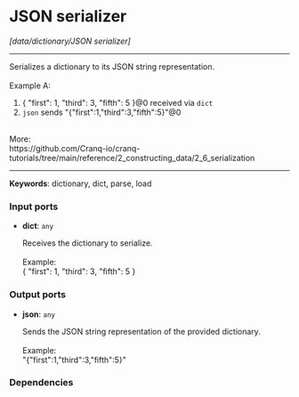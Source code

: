 # JSON serializer

_[data/dictionary/JSON serializer]_

---

Serializes a dictionary to its JSON string representation.<br>
<br>
Example A:<br>
1. { "first": 1, "third": 3, "fifth": 5 }@0 received via `dict`<br>
2. `json` sends "{\"first\":1,\"third\":3,\"fifth\":5}"@0<br>
<br>
More:<br>
https://github.com/Cranq-io/cranq-tutorials/tree/main/reference/2_constructing_data/2_6_serialization<br>

---

__Keywords__: dictionary, dict, parse, load

### Input ports

* __dict__: ` any `


    Receives the dictionary to serialize.<br>
    <br>
    Example:<br>
    { "first": 1, "third": 3, "fifth": 5 }<br>

### Output ports

* __json__: ` any `


    Sends the JSON string representation of the provided dictionary.<br>
    <br>
    Example:<br>
    "{\"first\":1,\"third\":3,\"fifth\":5}"<br>

### Dependencies




